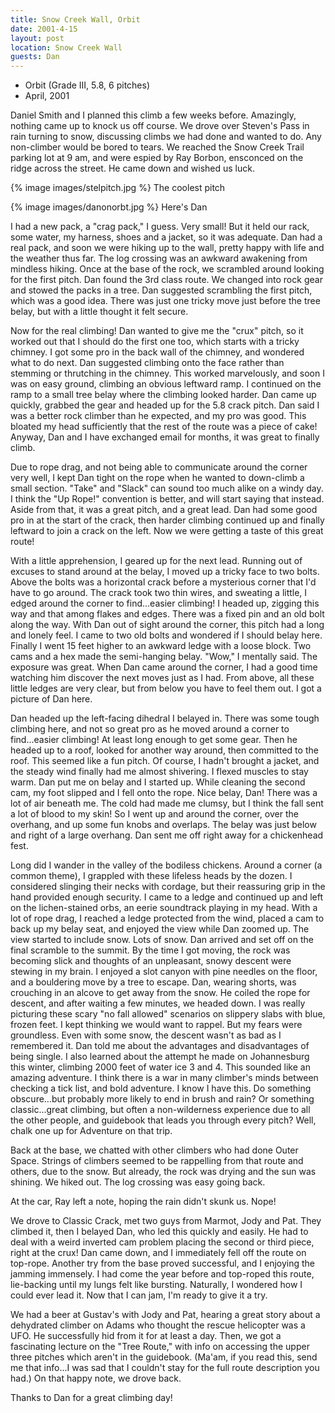 ```yaml
---
title: Snow Creek Wall, Orbit
date: 2001-4-15
layout: post
location: Snow Creek Wall
guests: Dan
---
```


* Orbit (Grade III, 5.8, 6 pitches)
* April, 2001

Daniel Smith and I planned this climb a few weeks before. Amazingly,
nothing came up to knock us off course. We drove over Steven's Pass in
rain turning to snow, discussing climbs we had done and wanted to
do. Any non-climber would be bored to tears. We reached the Snow Creek
Trail parking lot at 9 am, and were espied by Ray Borbon, ensconced on
the ridge across the street. He came down and wished us luck.

{% image images/stelpitch.jpg %}
The coolest pitch

{% image images/danonorbt.jpg %}
Here's Dan


I had a new pack, a "crag pack," I guess. Very small! But it held our
rack, some water, my harness, shoes and a jacket, so it was
adequate. Dan had a real pack, and soon we were hiking up to the wall,
pretty happy with life and the weather thus far. The log crossing was
an awkward awakening from mindless hiking. Once at the base of the
rock, we scrambled around looking for the first pitch. Dan found the
3rd class route. We changed into rock gear and stowed the packs in a
tree. Dan suggested scrambling the first pitch, which was a good
idea. There was just one tricky move just before the tree belay, but
with a little thought it felt secure.


Now for the real climbing! Dan wanted to give me the "crux" pitch, so
it worked out that I should do the first one too, which starts with a
tricky chimney. I got some pro in the back wall of the chimney, and
wondered what to do next. Dan suggested climbing onto the face rather
than stemming or thrutching in the chimney. This worked marvelously,
and soon I was on easy ground, climbing an obvious leftward ramp. I
continued on the ramp to a small tree belay where the climbing looked
harder. Dan came up quickly, grabbed the gear and headed up for the
5.8 crack pitch. Dan said I was a better rock climber than he
expected, and my pro was good. This bloated my head sufficiently that
the rest of the route was a piece of cake! Anyway, Dan and I have
exchanged email for months, it was great to finally climb.


Due to rope drag, and not being able to communicate around the corner
very well, I kept Dan tight on the rope when he wanted to down-climb a
small section. "Take" and "Slack" can sound too much alike on a windy
day. I think the "Up Rope!" convention is better, and will start
saying that instead.  Aside from that, it was a great pitch, and a
great lead. Dan had some good pro in at the start of the crack, then
harder climbing continued up and finally leftward to join a crack on
the left. Now we were getting a taste of this great route!


With a little apprehension, I geared up for the next lead. Running out
of excuses to stand around at the belay, I moved up a tricky face to
two bolts. Above the bolts was a horizontal crack before a mysterious
corner that I'd have to go around. The crack took two thin wires, and
sweating a little, I edged around the corner to find...easier
climbing! I headed up, zigging this way and that among flakes and
edges. There was a fixed pin and an old bolt along the way. With Dan
out of sight around the corner, this pitch had a long and lonely
feel. I came to two old bolts and wondered if I should belay
here. Finally I went 15 feet higher to an awkward ledge with a loose
block. Two cams and a hex made the semi-hanging belay. "Wow," I
mentally said. The exposure was great. When Dan came around the
corner, I had a good time watching him discover the next moves just as
I had. From above, all these little ledges are very clear, but from
below you have to feel them out. I got a picture of Dan here.


Dan headed up the left-facing dihedral I belayed in. There was some
tough climbing here, and not so great pro as he moved around a corner
to find...easier climbing! At least long enough to get some gear. Then
he headed up to a roof, looked for another way around, then committed
to the roof.  This seemed like a fun pitch. Of course, I hadn't
brought a jacket, and the steady wind finally had me almost
shivering. I flexed muscles to stay warm. Dan put me on belay and I
started up. While cleaning the second cam, my foot slipped and I fell
onto the rope. Nice belay, Dan! There was a lot of air beneath me. The
cold had made me clumsy, but I think the fall sent a lot of blood to
my skin! So I went up and around the corner, over the overhang, and up
some fun knobs and overlaps. The belay was just below and right of a
large overhang. Dan sent me off right away for a chickenhead fest.


Long did I wander in the valley of the bodiless chickens. Around a
corner (a common theme), I grappled with these lifeless heads by the
dozen. I considered slinging their necks with cordage, but their
reassuring grip in the hand provided enough security. I came to a
ledge and continued up and left on the lichen-stained orbs, an eerie
soundtrack playing in my head. With a lot of rope drag, I reached a
ledge protected from the wind, placed a cam to back up my belay seat,
and enjoyed the view while Dan zoomed up. The view started to include
snow. Lots of snow. Dan arrived and set off on the final scramble to
the summit. By the time I got moving, the rock was becoming slick and
thoughts of an unpleasant, snowy descent were stewing in my brain. I
enjoyed a slot canyon with pine needles on the floor, and a bouldering
move by a tree to escape. Dan, wearing shorts, was crouching in an
alcove to get away from the snow.  He coiled the rope for descent, and
after waiting a few minutes, we headed down. I was really picturing
these scary "no fall allowed" scenarios on slippery slabs with blue,
frozen feet. I kept thinking we would want to rappel. But my fears
were groundless. Even with some snow, the descent wasn't as bad as I
remembered it. Dan told me about the advantages and disadvantages of
being single. I also learned about the attempt he made on Johannesburg
this winter, climbing 2000 feet of water ice 3 and 4. This sounded
like an amazing adventure. I think there is a war in many climber's
minds between checking a tick list, and bold adventure. I know I have
this. Do something obscure...but probably more likely to end in brush
and rain? Or something classic...great climbing, but often a
non-wilderness experience due to all the other people, and guidebook
that leads you through every pitch?  Well, chalk one up for Adventure
on that trip.


Back at the base, we chatted with other climbers who had done Outer
Space. Strings of climbers seemed to be rappelling from that route and
others, due to the snow. But already, the rock was drying and the sun
was shining. We hiked out. The log crossing was easy going back.


At the car, Ray left a note, hoping the rain didn't skunk us. Nope!


We drove to Classic Crack, met two guys from Marmot, Jody and
Pat. They climbed it, then I belayed Dan, who led this quickly and
easily. He had to deal with a weird inverted cam problem placing the
second or third piece, right at the crux! Dan came down, and I
immediately fell off the route on top-rope. Another try from the base
proved successful, and I enjoying the jamming immensely. I had come
the year before and top-roped this route, lie-backing until my lungs
felt like bursting. Naturally, I wondered how I could ever lead
it. Now that I can jam, I'm ready to give it a try.


We had a beer at Gustav's with Jody and Pat, hearing a great story
about a dehydrated climber on Adams who thought the rescue helicopter
was a UFO. He successfully hid from it for at least a day. Then, we
got a fascinating lecture on the "Tree Route," with info on accessing
the upper three pitches which aren't in the guidebook.  (Ma'am, if you
read this, send me that info...I was sad that I couldn't stay for the
full route description you had.)  On that happy note, we drove back.


Thanks to Dan for a great climbing day!


